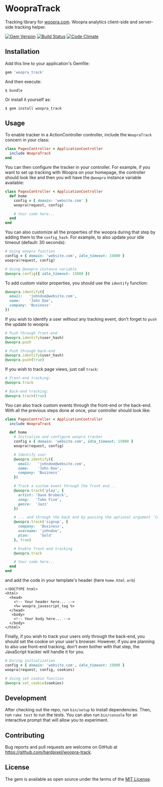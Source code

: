 # WoopraTrack

Tracking library for [woopra.com](https://www.woopra.com). Woopra analytics client-side and server-side tracking helper.

[![Gem Version](https://badge.fury.io/rb/woopra_track.svg)](https://badge.fury.io/rb/woopra_track)
[![Build Status](https://travis-ci.org/hardpixel/woopra-track.svg?branch=master)](https://travis-ci.org/hardpixel/woopra-track)
[![Code Climate](https://codeclimate.com/github/hardpixel/woopra-track/badges/gpa.png)](https://codeclimate.com/github/hardpixel/woopra-track)

## Installation

Add this line to your application's Gemfile:

```ruby
gem 'woopra_track'
```

And then execute:

    $ bundle

Or install it yourself as:

    $ gem install woopra_track

## Usage

To enable tracker in a ActionController controller, include the `WoopraTrack` concern in your class:

```ruby
class PagesController < ApplicationController
  include WoopraTrack
end
```

You can then configure the tracker in your controller. For example, if you want to set up tracking with Woopra on your homepage, the controller should look like and then you will have the `@woopra` instance variable available:

```ruby
class PagesController < ApplicationController
  def home
    config = { domain: 'website.com' }
    woopra(request, config)

    # Your code here...
  end
end
```

You can also customize all the properties of the woopra during that step by adding them to the `config_hash`. For example, to also update your idle timeout (default: 30 seconds):

```ruby
# Using woopra function
config = { domain: 'website.com', idle_timeout: 15000 }
woopra(request, config)

# Using @woopra instance variable
@woopra.config({ idle_timeout: 15000 })
```

To add custom visitor properties, you should use the `identify` function:

```ruby
@woopra.identify({
  email:   'johndoe@website.com',
  name:    'John Doe',
  company: 'Business'
})
```

If you wish to identify a user without any tracking event, don't forget to `push` the update to woopra:

```ruby
# Push through front-end
@woopra.identify(user_hash)
@woopra.push

# Push through back-end
@woopra.identify(user_hash)
@woopra.push(true)
```

If you wish to track page views, just call `track`:

``` ruby
# Front-end tracking:
@woopra.track

# Back-end tracking:
@woopra.track(true)
```

You can also track custom events through the front-end or the back-end. With all the previous steps done at once, your controller should look like:

``` ruby
class PagesController < ApplicationController
  include WoopraTrack

  def home
    # Initialize and configure woopra tracker
    config = { domain: 'website.com', idle_timeout: 15000 }
    woopra(request, config)

    # Identify user
    @woopra.identify({
      email:   'johndoe@website.com',
      name:    'John Doe',
      company: 'Business'
    })

    # Track a custom event through the front end...
    @woopra.track('play', {
      artist: 'Dave Brubeck',
      song:   'Take Five',
      genre:  'Jazz'
    })

    # ... and through the back end by passing the optional argument `true`
    @woopra.track('signup', {
      company:  'Business',
      username: 'johndoe',
      plan:     'Gold'
    }, true)

    # Enable front-end tracking
    @woopra.track

    # Your code here...
  end
end
```

and add the code in your template's header (here `home.html.erb`)

```erb
<!DOCTYPE html>
<html>
  <head>
    <!-- Your header here... -->
    <%= woopra_javascript_tag %>
  </head>
   <body>
    <!-- Your body here... -->
  </body>
</html>
```

Finally, if you wish to track your users only through the back-end, you should set the cookie on your user's browser. However, if you are planning to also use front-end tracking, don't even bother with that step, the JavaScript tracker will handle it for you.

``` ruby
# During initialization
config = { domain: 'website.com', idle_timeout: 15000 }
woopra(request, config, cookies)

# Using set cookie function
@woopra.set_cookie(cookies)
```

## Development

After checking out the repo, run `bin/setup` to install dependencies. Then, run `rake test` to run the tests. You can also run `bin/console` for an interactive prompt that will allow you to experiment.

## Contributing

Bug reports and pull requests are welcome on GitHub at https://github.com/hardpixel/woopra-track.

## License

The gem is available as open source under the terms of the [MIT License](http://opensource.org/licenses/MIT).
